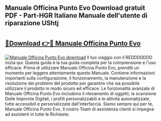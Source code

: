## Manuale Officina Punto Evo Download gratuit PDF - Part-HGR Italiano Manuale dell'utente di riparazione UShtj

# <h2><a href="http://dfarkjp.blite.top/?on=Manuale+Officina+Punto+Evo">🔗Download 👉🔴 Manuale Officina Punto Evo</a></h2>

[![Manuale Officina Punto Evo download](https://i.imgur.com/lujVjoI.png)](http://dfarkjp.blite.top/?on=Manuale+Officina+Punto+Evo)
Il tuo viaggio con il REDDDDDDD inizia qui. Questa guida è la tua guida completa per la comprensione e l'uso efficace. Prima di utilizzare Manuale Officina Punto Evo, prenditi un momento per leggere attentamente questo Manuale. Contiene informazioni importanti sulla configurazione, il funzionamento, la manutenzione e la risoluzione dei problemi del prodotto per garantire che sia possibile utilizzare il prodotto in modo sicuro ed efficace. Le funzionalità avanzate di Manuale Officina Punto Evo includono il rilevamento di oggetti, la scansione Delle Impronte Digitali, i profili personalizzabili e le attività automatizzate, tutte accessibili e personalizzate dall'interfaccia. Siamo sempre qui per te, Manuale Officina Punto Evo. Il nostro Team di assistenza clienti si impegna ad assisterti in tutte le Richieste.
